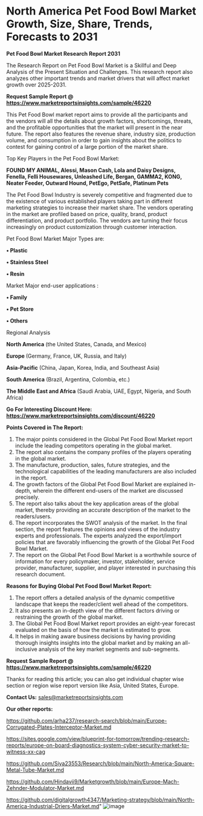 # North America Pet Food Bowl Market Growth, Size, Share, Trends, Forecasts to 2031

<strong>Pet Food Bowl Market Research Report 2031</strong>

The Research Report on Pet Food Bowl Market is a Skillful and Deep Analysis of the Present Situation and Challenges. This research report also analyzes other important trends and market drivers that will affect market growth over 2025-2031.

<strong>Request Sample Report @ <a href=https://www.marketreportsinsights.com/sample/46220>https://www.marketreportsinsights.com/sample/46220</a></strong>

This Pet Food Bowl market report aims to provide all the participants and the vendors will all the details about growth factors, shortcomings, threats, and the profitable opportunities that the market will present in the near future. The report also features the revenue share, industry size, production volume, and consumption in order to gain insights about the politics to contest for gaining control of a large portion of the market share.

Top Key Players in the Pet Food Bowl Market:

<strong>FOUND MY ANIMAL, Alessi, Mason Cash, Lola and Daisy Designs, Fenella, Felli Housewares, Unleashed Life, Bergan, GAMMA2, KONG, Neater Feeder, Outward Hound, PetEgo, PetSafe, Platinum Pets</strong>

The Pet Food Bowl Industry is severely competitive and fragmented due to the existence of various established players taking part in different marketing strategies to increase their market share. The vendors operating in the market are profiled based on price, quality, brand, product differentiation, and product portfolio. The vendors are turning their focus increasingly on product customization through customer interaction.

Pet Food Bowl Market Major Types are:

<strong>•  Plastic

•  Stainless Steel

•  Resin</strong>

Market Major end-user applications :

<strong>•  Family

•  Pet Store

•  Others</strong>

Regional Analysis

</u><strong><b>North America</b></strong> (the United States, Canada, and Mexico)

<strong><b>Europe </b></strong>(Germany, France, UK, Russia, and Italy)

<strong><b>Asia-Pacific</b></strong> (China, Japan, Korea, India, and Southeast Asia)

<strong><b>South America</b></strong> (Brazil, Argentina, Colombia, etc.)

<strong><b>The Middle East and Africa</b></strong> (Saudi Arabia, UAE, Egypt, Nigeria, and South Africa)

<strong>Go For Interesting Discount Here: <a href=https://www.marketreportsinsights.com/discount/46220>https://www.marketreportsinsights.com/discount/46220</a></strong>

<strong>Points Covered in The Report:</strong>
<ol>
  <li>The major points considered in the Global Pet Food Bowl Market report include the leading competitors operating in the global market.</li>
  <li>The report also contains the company profiles of the players operating in the global market.</li>
  <li>The manufacture, production, sales, future strategies, and the technological capabilities of the leading manufacturers are also included in the report.</li>
  <li>The growth factors of the Global Pet Food Bowl Market are explained in-depth, wherein the different end-users of the market are discussed precisely.</li>
  <li>The report also talks about the key application areas of the global market, thereby providing an accurate description of the market to the readers/users.</li>
  <li>The report incorporates the SWOT analysis of the market. In the final section, the report features the opinions and views of the industry experts and professionals. The experts analyzed the export/import policies that are favorably influencing the growth of the Global Pet Food Bowl Market.</li>
  <li>The report on the Global Pet Food Bowl Market is a worthwhile source of information for every policymaker, investor, stakeholder, service provider, manufacturer, supplier, and player interested in purchasing this research document.</li>
</ol>
<strong>Reasons for Buying Global Pet Food Bowl Market Report:</strong>

<ol>
  <li>The report offers a detailed analysis of the dynamic competitive landscape that keeps the reader/client well ahead of the competitors.</li>
  <li>It also presents an in-depth view of the different factors driving or restraining the growth of the global market.</li>
  <li>The Global Pet Food Bowl Market report provides an eight-year forecast evaluated on the basis of how the market is estimated to grow.</li>
  <li>It helps in making aware business decisions by having providing thorough insights insights into the global market and by making an all-inclusive analysis of the key market segments and sub-segments.</li>
</ol>
<strong>Request Sample Report @ <a href=https://www.marketreportsinsights.com/sample/46220>https://www.marketreportsinsights.com/sample/46220</a></strong>


Thanks for reading this article; you can also get individual chapter wise section or region wise report version like Asia, United States, Europe.

<strong>Contact Us:</strong>
sales@marketreportsinsights.com

<strong>Our other reports:</strong>

<a href=https://github.com/arha237/research-search/blob/main/Europe-Corrugated-Plates-Interceptor-Market.md>https://github.com/arha237/research-search/blob/main/Europe-Corrugated-Plates-Interceptor-Market.md</a>

<a href=https://sites.google.com/view/blueprint-for-tomorrow/trending-research-reports/europe-on-board-diagnostics-system-cyber-security-market-to-witness-xx-cag>https://sites.google.com/view/blueprint-for-tomorrow/trending-research-reports/europe-on-board-diagnostics-system-cyber-security-market-to-witness-xx-cag</a>

<a href=https://github.com/Siya23553/Research/blob/main/North-America-Square-Metal-Tube-Market.md>https://github.com/Siya23553/Research/blob/main/North-America-Square-Metal-Tube-Market.md</a>

<a href=https://github.com/Hindavii9/Marketgrowth/blob/main/Europe-Mach-Zehnder-Modulator-Market.md>https://github.com/Hindavii9/Marketgrowth/blob/main/Europe-Mach-Zehnder-Modulator-Market.md</a>

<a href=https://github.com/digitalgrowth4347/Marketing-strategy/blob/main/North-America-Industrial-Driers-Market.md>https://github.com/digitalgrowth4347/Marketing-strategy/blob/main/North-America-Industrial-Driers-Market.md</a>"
![image](https://github.com/user-attachments/assets/4e3827e8-f2f0-4d17-a5f1-bc58f8ceed61)
